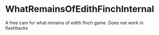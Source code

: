 # WhatRemainsOfEdithFinchInternal
A free cam for what remains of edith finch game. Does not work in flashbacks
